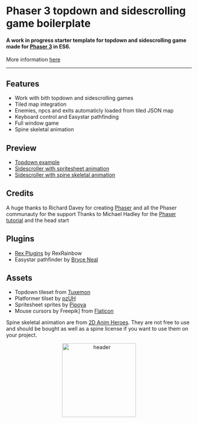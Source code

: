 # Phaser 3 topdown and sidescrolling game boilerplate

#### A work in progress starter template for topdown and sidescrolling game made for [Phaser 3](https://phaser.io/) in ES6.
More information [here](https://phaser.discourse.group/t/wip-topdown-and-sidescrolling-game-boilerplate/6581)

---

## Features

- Work with bith topdown and sidescrolling games
- Tiled map integration
- Enemies, npcs and exits automaticly loaded from tiled JSON map
- Keyboard control and Easystar pathfinding
- Full window game
- Spine skeletal animation

## Preview

- [Topdown example](http://sandbox-adventure.com/phaser/0.31/topdown.html)
- [Sidescroller with spritesheet animation](http://sandbox-adventure.com/phaser/0.31/sidescroller-spritesheet.html)
- [Sidescroller with spine skeletal animation](http://sandbox-adventure.com/phaser/0.31/sidescroller-spine.html)

## Credits

A huge thanks to Richard Davey for creating [Phaser](https://phaser.io/) and all the Phaser communauty for the support
Thanks to Michael Hadley for the [Phaser tutorial](https://itnext.io/modular-game-worlds-in-phaser-3-tilemaps-2-dynamic-platformer-3d68e73d494a) and the head start

## Plugins

- [Rex Plugins](https://rexrainbow.github.io/phaser3-rex-notes/docs/site/) by RexRainbow
- Easystar pathfinder by [Bryce Neal](@prettymuchbryce)

## Assets

- Topdown tileset from [Tuxemon](https://github.com/Tuxemon/Tuxemon)
- Platformer tilset by [pzUH](https://pzuh.itch.io/)
- Spritesheet sprites by [Pipoya](https://pipoya.itch.io/)
- Mouse cursors by Freepik] from [Flaticon](https://www.flaticon.com/)

Spine skeletal animation are from [2D Anim Heroes](https://assetstore.unity.com/packages/2d/characters/2d-anim-heroes-41338). They are not free to use and should be bought as well as a spine license if you want to use them on your project.

<p align="center"><img src="https://phaser.io/images/img.png" alt="header" width="200"></p>

